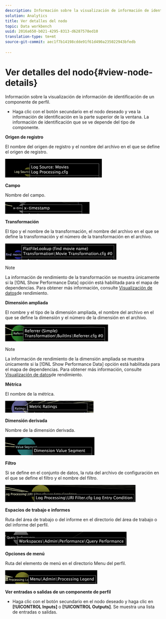 ```yaml
---
description: Información sobre la visualización de información de identificación de un componente de perfil.
solution: Analytics
title: Ver detalles del nodo
topic: Data workbench
uuid: 2016a650-b021-4295-8313-d6287578ed10
translation-type: tm+mt
source-git-commit: aec1f7b14198cdde91f61d490a235022943bfedb

---
```



# Ver detalles del nodo{#view-node-details}

Información sobre la visualización de información de identificación de un componente de perfil.

* Haga clic con el botón secundario en el nodo deseado y vea la información de identificación en la parte superior de la ventana. La información de identificación que se ve depende del tipo de componente.

**Origen de registro**

El nombre del origen de registro y el nombre del archivo en el que se define el origen de registro.

![](assets/vis_DependencyMap_LogSourceID.png)

**Campo**

Nombre del campo.

![](assets/vis_DependencyMap_FieldID.png)

**Transformación**

El tipo y el nombre de la transformación, el nombre del archivo en el que se define la transformación y el número de la transformación en el archivo.

![](assets/vis_DependencyMap_TransformationID.png)

>[!NOTE]
>
>La información de rendimiento de la transformación se muestra únicamente si la [!DNL Show Performance Data] opción está habilitada para el mapa de dependencias. Para obtener más información, consulte [Visualización de datos](../../../../../home/c-get-started/c-admin-intrf/c-dataset-mgrs/c-dep-maps/c-disp-perf-data.md#concept-974e2bac3e184f0dab530e63aa4f5ecb)de rendimiento.

**Dimensión ampliada**

El nombre y el tipo de la dimensión ampliada, el nombre del archivo en el que se define la dimensión y el número de la dimensión en el archivo.

![](assets/vis_DependencyMap_ExtendedDimensionID.png)

>[!NOTE]
>
>La información de rendimiento de la dimensión ampliada se muestra únicamente si la [!DNL Show Performance Data] opción está habilitada para el mapa de dependencias. Para obtener más información, consulte [Visualización de datos](../../../../../home/c-get-started/c-admin-intrf/c-dataset-mgrs/c-dep-maps/c-disp-perf-data.md#concept-974e2bac3e184f0dab530e63aa4f5ecb)de rendimiento.

**Métrica**

El nombre de la métrica.

![](assets/vis_DependencyMap_MetricID.png)

**Dimensión derivada**

Nombre de la dimensión derivada.

![](assets/vis_DependencyMap_DerivedDimensionID.png)

**Filtro**

Si se define en el conjunto de datos, la ruta del archivo de configuración en el que se define el filtro y el nombre del filtro.

![](assets/vis_DependencyMap_FilterID_Dataset.png)

**Espacios de trabajo e informes**

Ruta del área de trabajo o del informe en el directorio del área de trabajo o del informe del perfil.

![](assets/vis_DependencyMap_WorkspaceID.png)

**Opciones de menú**

Ruta del elemento de menú en el directorio Menu del perfil.

![](assets/vis_DependencyMap_MenuID.png)

**Ver entradas o salidas de un componente de perfil**

* Haga clic con el botón secundario en el nodo deseado y haga clic en **[!UICONTROL Inputs]** o **[!UICONTROL Outputs]**. Se muestra una lista de entradas o salidas.

